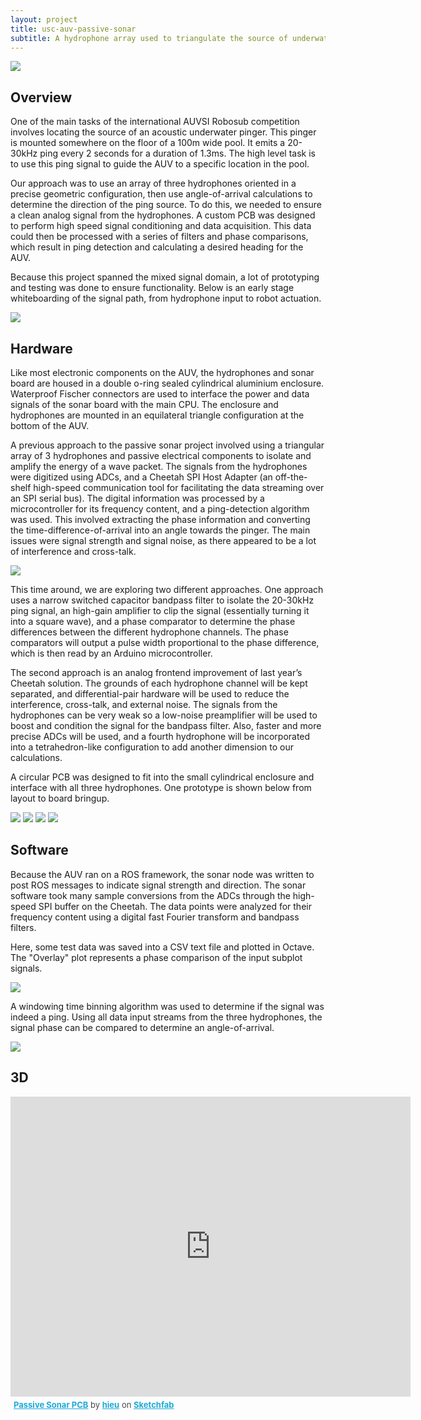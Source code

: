 ```yaml
---
layout: project
title: usc-auv-passive-sonar
subtitle: A hydrophone array used to triangulate the source of underwater acoustic pings.
---
```


<img src="http://niftyhedgehog.com/usc-auv-passive-sonar/images/hydrophone_connect.jpg">

## Overview
One of the main tasks of the international AUVSI Robosub competition involves locating the source of an acoustic underwater pinger. This pinger is mounted somewhere on the floor of a 100m wide pool. It emits a 20-30kHz ping every 2 seconds for a duration of 1.3ms. The high level task is to use this ping signal to guide the AUV to a specific location in the pool. 

Our approach was to use an array of three hydrophones oriented in a precise geometric configuration, then use angle-of-arrival calculations to determine the direction of the ping source. To do this, we needed to ensure a clean analog signal from the hydrophones. A custom PCB was designed to perform high speed signal conditioning and data acquisition. This data could then be processed with a series of filters and phase comparisons, which result in ping detection and calculating a desired heading for the AUV.

Because this project spanned the mixed signal domain, a lot of prototyping and testing was done to ensure functionality. Below is an early stage whiteboarding of the signal path, from hydrophone input to robot actuation.

<img src="http://niftyhedgehog.com/usc-auv-passive-sonar/images/whiteboarding.jpg">

## Hardware
Like most electronic components on the AUV, the hydrophones and sonar board are housed in a double o-ring sealed cylindrical aluminium enclosure. Waterproof Fischer connectors are used to interface the power and data signals of the sonar board with the main CPU. The enclosure and hydrophones are mounted in an equilateral triangle configuration at the bottom of the AUV.

A previous approach to the passive sonar project involved using a triangular array of 3 hydrophones and passive electrical components to isolate and amplify the energy of a wave packet. The signals from the hydrophones were digitized using ADCs, and a Cheetah SPI Host Adapter (an off-the-shelf high-speed communication tool for facilitating the data streaming over an SPI serial bus). The digital information was processed by a microcontroller for its frequency content, and a ping-detection algorithm was used. This involved extracting the phase information and converting the time-difference-of-arrival into an angle towards the pinger. The main issues were signal strength and signal noise, as there appeared to be a lot of interference and cross-talk.

<img src="http://niftyhedgehog.com/usc-auv-passive-sonar/images/signal_paths.png">

This time around, we are exploring two different approaches. One approach uses a narrow switched capacitor bandpass filter to isolate the 20-30kHz ping signal, an high-gain amplifier to clip the signal (essentially turning it into a square wave), and a phase comparator to determine the phase differences between the different hydrophone channels. The phase comparators will output a pulse width proportional to the phase difference, which is then read by an Arduino microcontroller.

The second approach is an analog frontend improvement of last year’s Cheetah solution. The grounds of each hydrophone channel will be kept separated, and differential-pair hardware will be used to reduce the interference, cross-talk, and external noise. The signals from the hydrophones can be very weak so a low-noise preamplifier will be used to boost and condition the signal for the bandpass filter. Also, faster and more precise ADCs will be used, and a fourth hydrophone will be incorporated into a tetrahedron-like configuration to add another dimension to our calculations.

A circular PCB was designed to fit into the small cylindrical enclosure and interface with all three hydrophones. One prototype is shown below from layout to board bringup.

<img src="http://niftyhedgehog.com/usc-auv-passive-sonar/images/sonar_2d.jpg">
<img src="http://niftyhedgehog.com/usc-auv-passive-sonar/images/sonar_3d.jpg">
<img src="http://niftyhedgehog.com/usc-auv-passive-sonar/images/sonar_board_top.jpg">
<img src="http://niftyhedgehog.com/usc-auv-passive-sonar/images/sonar_testing.jpg">


## Software
Because the AUV ran on a ROS framework, the sonar node was written to post ROS messages to indicate signal strength and direction. The sonar software took many sample conversions from the ADCs through the high-speed SPI buffer on the Cheetah. The data points were analyzed for their frequency content using a digital fast Fourier transform and bandpass filters.

Here, some test data was saved into a CSV text file and plotted in Octave. The "Overlay" plot represents a phase comparison of the input subplot signals.

<img src="http://niftyhedgehog.com/usc-auv-passive-sonar/images/adc_samples_plot.png">

A windowing time binning algorithm was used to determine if the signal was indeed a ping. Using all data input streams from the three hydrophones, the signal phase can be compared to determine an angle-of-arrival.

<img src="http://niftyhedgehog.com/usc-auv-passive-sonar/images/theta_alg.png">


## 3D
<iframe width="640" height="480" src="https://sketchfab.com/models/2c645406e3c548b1852d1a6a05af44f1/embed" frameborder="0" allowfullscreen mozallowfullscreen="true" webkitallowfullscreen="true" onmousewheel=""></iframe>

<p style="font-size: 13px; font-weight: normal; margin: 5px; color: #4A4A4A;">
    <a href="https://sketchfab.com/models/2c645406e3c548b1852d1a6a05af44f1?utm_source=oembed&utm_medium=embed&utm_campaign=2c645406e3c548b1852d1a6a05af44f1" target="_blank" style="font-weight: bold; color: #1CAAD9;">Passive Sonar PCB</a>
    by <a href="https://sketchfab.com/hieu?utm_source=oembed&utm_medium=embed&utm_campaign=2c645406e3c548b1852d1a6a05af44f1" target="_blank" style="font-weight: bold; color: #1CAAD9;">hieu</a>
    on <a href="https://sketchfab.com?utm_source=oembed&utm_medium=embed&utm_campaign=2c645406e3c548b1852d1a6a05af44f1" target="_blank" style="font-weight: bold; color: #1CAAD9;">Sketchfab</a>
</p>
